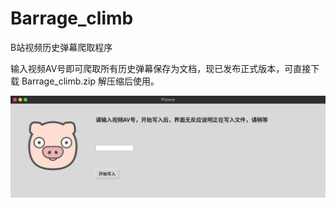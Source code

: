 # Barrage_climb

B站视频历史弹幕爬取程序

输入视频AV号即可爬取所有历史弹幕保存为文档，现已发布正式版本，可直接下载 Barrage_climb.zip 解压缩后使用。

![image](https://github.com/SundaeCHX/Little_python/blob/master/Barrage_climb/pistacie.png)
